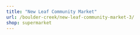 ```yaml
---
title: "New Leaf Community Market"
url: /boulder-creek/new-leaf-community-market-3/
shop: supermarket
---
```

